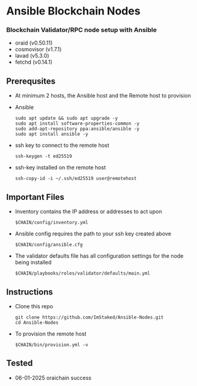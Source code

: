 # Ansible Blockchain Nodes

### Blockchain Validator/RPC node setup with Ansible
- oraid (v0.50.11)
- cosmovisor (v1.7.1)
- lavad (v5.3.0)
- fetchd (v0.14.1)
  
## Prerequsites
- At minimum 2 hosts, the Ansible host and the Remote host to provision
  
- Ansible  
  ```
  sudo apt update && sudo apt upgrade -y
  sudo apt install software-properties-common -y
  sudo add-apt-repository ppa:ansible/ansible -y
  sudo apt install ansible -y
  ```
- ssh key to connect to the remote host
  ```
  ssh-keygen -t ed25519
  ```
- ssh-key installed on the remote host
  ```
  ssh-copy-id -i ~/.ssh/ed25519 user@remotehost
  ```

## Important Files
- Inventory contains the IP address or addresses to act upon
  ```
  $CHAIN/config/inventory.yml
  ```
  
- Ansible config requires the path to your ssh key created above
  ```
  $CHAIN/config/ansible.cfg
  ```  
- The validator defaults file has all configuration settings for the node being installed
  ```
  $CHAIN/playbooks/roles/validator/defaults/main.yml
  ```
  
## Instructions
- Clone this repo
  ```
  git clone https://github.com/ImStaked/Ansible-Nodes.git
  cd Ansible-Nodes
  ```
- To provision the remote host
  ```
  $CHAIN/bin/provision.yml -v
  ```

## Tested
- 06-01-2025 oraichain success
